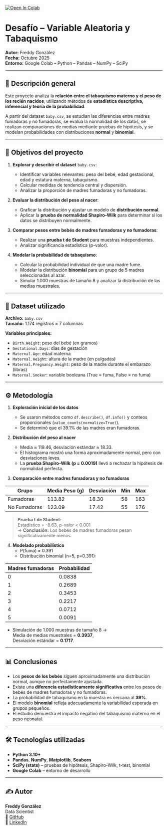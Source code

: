 [![Open In Colab](https://colab.research.google.com/assets/colab-badge.svg)](https://colab.research.google.com/github/fredusho/data-science-portfolio/blob/main/tvariable-aleatoria-tabaquismo-y-gestacion/tabquismo-gestacion.ipynb)

# Desafío – Variable Aleatoria y Tabaquismo

**Autor:** Freddy González  
**Fecha:** Octubre 2025  
**Entorno:** Google Colab – Python – Pandas – NumPy – SciPy  

---

## 🧠 Descripción general

Este proyecto analiza la **relación entre el tabaquismo materno y el peso de los recién nacidos**, utilizando métodos de **estadística descriptiva, inferencial y teoría de la probabilidad**.  

A partir del dataset `baby.csv`, se estudian las diferencias entre madres fumadoras y no fumadoras, se evalúa la normalidad de los datos, se realizan comparaciones de medias mediante pruebas de hipótesis, y se modelan probabilidades con distribuciones **normal** y **binomial**.

---

## 🎯 Objetivos del proyecto

1. **Explorar y describir el dataset** `baby.csv`:
   - Identificar variables relevantes: peso del bebé, edad gestacional, edad y estatura materna, tabaquismo.  
   - Calcular medidas de tendencia central y dispersión.  
   - Analizar la proporción de madres fumadoras y no fumadoras.

2. **Evaluar la distribución del peso al nacer**:
   - Graficar la distribución y ajustar un modelo de **distribución normal**.  
   - Aplicar la **prueba de normalidad Shapiro-Wilk** para determinar si los datos se distribuyen normalmente.  

3. **Comparar pesos entre bebés de madres fumadoras y no fumadoras**:
   - Realizar una **prueba t de Student** para muestras independientes.  
   - Analizar significancia estadística (p-valor).  

4. **Modelar la probabilidad de tabaquismo**:
   - Calcular la probabilidad individual de que una madre fume.  
   - Modelar la distribución **binomial** para un grupo de 5 madres seleccionadas al azar.  
   - Simular 1.000 muestras de tamaño 8 y analizar la distribución de las medias muestrales.

---

## 🧩 Dataset utilizado

**Archivo:** `baby.csv`  
**Tamaño:** 1.174 registros × 7 columnas  

**Variables principales:**
- `Birth.Weight`: peso del bebé (en gramos)  
- `Gestational.Days`: días de gestación  
- `Maternal.Age`: edad materna  
- `Maternal.Height`: altura de la madre (en pulgadas)  
- `Maternal.Pregnancy.Weight`: peso de la madre durante el embarazo (libras)  
- `Maternal.Smoker`: variable booleana (True = fuma, False = no fuma)

---

## ⚙️ Metodología

1. **Exploración inicial de los datos**  
   - Se usaron métodos como `df.describe()`, `df.info()` y conteos proporcionales (`value_counts(normalize=True)`).  
   - Se determinó que el 39.1% de las madres eran fumadoras.

2. **Distribución del peso al nacer**  
   - Media ≈ 119.46, desviación estándar ≈ 18.33.  
   - El histograma mostró una forma aproximadamente normal, pero con desviaciones leves.  
   - La **prueba Shapiro-Wilk (p = 0.0019)** llevó a rechazar la hipótesis de normalidad perfecta.

3. **Comparación entre madres fumadoras y no fumadoras**

| Grupo | Media Peso (g) | Desviación | Min | Max |
|--------|----------------|------------|-----|-----|
| Fumadoras | 113.82 | 18.30 | 58 | 163 |
| No Fumadoras | 123.09 | 17.42 | 55 | 176 |

> **Prueba t de Student:**  
> Estadístico = -8.63, p-valor < 0.001  
> → **Conclusión:** Los bebés de madres fumadoras pesan significativamente menos.

4. **Modelado probabilístico**
   - P(fuma) = 0.391  
   - Distribución binomial (n=5, p=0.391):

| Madres fumadoras | Probabilidad |
|------------------|--------------|
| 0 | 0.0838 |
| 1 | 0.2689 |
| 2 | 0.3453 |
| 3 | 0.2217 |
| 4 | 0.0712 |
| 5 | 0.0091 |

   - Simulación de 1.000 muestras de tamaño 8 →  
     Media de medias muestrales = **0.3937**,  
     Desviación estándar = **0.1717**.

---

## 📊 Conclusiones

- Los **pesos de los bebés** siguen aproximadamente una distribución normal, aunque no perfectamente ajustada.  
- Existe una **diferencia estadísticamente significativa** entre los pesos de bebés de madres fumadoras y no fumadoras.  
- La probabilidad de tabaquismo en la muestra es cercana al **39%**.  
- El modelo **binomial** refleja adecuadamente la variabilidad esperada en grupos pequeños.  
- El estudio demuestra el impacto negativo del tabaquismo materno en el peso neonatal.

---

## 🛠️ Tecnologías utilizadas
- **Python 3.10+**  
- **Pandas**, **NumPy**, **Matplotlib**, **Seaborn**  
- **SciPy (stats)** – pruebas de hipótesis, Shapiro-Wilk, t-test, binomial  
- **Google Colab** – entorno de desarrollo

---

## ✍️ Autor
**Freddy González**  
Data Scientist  
📂 [GitHub](https://github.com/fredusho/data-science-portfolio)  
💼 [LinkedIn](https://linkedin.com/in/freddygonzalezsandoval)


